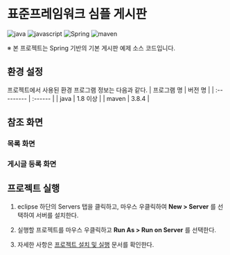 # 표준프레임워크 심플 게시판

![java](https://img.shields.io/badge/java-007396?style=for-the-badge&logo=JAVA&logoColor=white)
![javascript](https://img.shields.io/badge/javascript-F7DF1E?style=for-the-badge&logo=javascript&logoColor=black)
![Spring](https://img.shields.io/badge/Spring-F2F4F9?style=for-the-badge&logo=spring)
![maven](https://img.shields.io/badge/Maven-C71A36?style=for-the-badge&logo=apache-maven&logoColor=white)

※ 본 프로젝트는 Spring 기반의 기본 게시판 예제 소스 코드입니다.

## 환경 설정

프로젝트에서 사용된 환경 프로그램 정보는 다음과 같다.
| 프로그램 명 | 버전 명 |
| :--------- | :------ |
| java | 1.8 이상 |
| maven | 3.8.4 |

## 참조 화면

### 목록 화면

### 게시글 등록 화면

## 프로젝트 실행

1. eclipse 하단의 Servers 탭을 클릭하고, 마우스 우클릭하여 **New > Server** 를 선택하여 서버를 설치한다.

2. 실행할 프로젝트를 마우스 우클릭하고 **Run As > Run on Server** 를 선택한다.

3. 자세한 사항은 [프로젝트 설치 및 실행](https://www.egovframe.go.kr/wiki/doku.php?id=egovframework:dev4.1:clntinstall) 문서를 확인한다.
